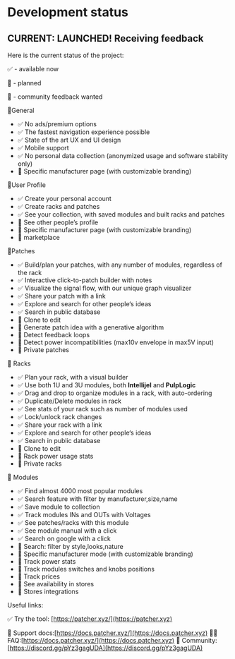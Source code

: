 # Development status

## CURRENT: LAUNCHED! Receiving feedback

Here is the current status of the project:

✅ - available now

🚧 - planned

💬 - community feedback wanted

🔵General

- ✅ No ads/premium options
- ✅ The fastest navigation experience possible
- ✅ State of the art UX and UI design
- ✅ Mobile support
- ✅ No personal data collection (anonymized usage and software stability only)
- 🚧 Specific manufacturer page (with customizable branding)

🔵User Profile

- ✅ Create your personal account
- ✅ Create racks and patches
- ✅ See your collection, with saved modules and built racks and patches
- 🚧 See other people’s profile
- 🚧 Specific manufacturer page (with customizable branding)
- 💬 marketplace

🔵Patches

- ✅ Build/plan your patches, with any number of modules, regardless of the rack
- ✅ Interactive click-to-patch builder with notes
- ✅ Visualize the signal flow, with our unique graph visualizer
- ✅ Share your patch with a link
- ✅ Explore and search for other people‘s ideas
- ✅ Search in public database
- 🚧 Clone to edit
- 🚧 Generate patch idea with a generative algorithm
- 💬 Detect feedback loops
- 🚧 Detect power incompatibilities (max10v envelope in max5V input)
- 🚧 Private patches

🔵 Racks

- ✅ Plan your rack, with a visual builder
- ✅ Use both 1U and 3U modules, both **Intellijel** and **PulpLogic**
- ✅ Drag and drop to organize modules in a rack, with auto-ordering
- ✅ Duplicate/Delete modules in rack
- ✅ See stats of your rack such as number of modules used
- ✅ Lock/unlock rack changes
- ✅ Share your rack with a link
- ✅ Explore and search for other people‘s ideas
- ✅ Search in public database
- 🚧 Clone to edit
- 🚧 Rack power usage stats
- 🚧 Private racks

🔵 Modules

- ✅ Find almost 4000 most popular modules
- ✅ Search feature with filter by manufacturer,size,name
- ✅ Save module to collection
- ✅ Track modules INs and OUTs with Voltages
- ✅ See patches/racks with this module
- ✅ See module manual with a click
- ✅ Search on google with a click
- 🚧 Search: filter by style,looks,nature
- 🚧 Specific manufacturer mode (with customizable branding)
- 💬 Track power stats
- 💬 Track modules switches and knobs positions
- 💬 Track prices
- 💬 See availability in stores
- 💬 Stores integrations

Useful links:

✅ Try the tool: [https://patcher.xyz/](https://patcher.xyz)

🧠 Support docs:[https://docs.patcher.xyz/](https://docs.patcher.xyz) 💁‍♂️ FAQ:[https://docs.patcher.xyz/](https://docs.patcher.xyz) 🔺 Community:[https://discord.gg/pYz3gagUDA](https://discord.gg/pYz3gagUDA)
